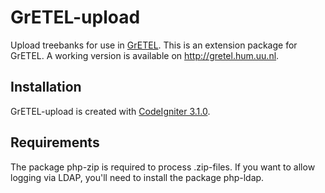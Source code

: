 # GrETEL-upload
Upload treebanks for use in [GrETEL](https://github.com/UiL-OTS-labs/GrETEL). This is an extension package for GrETEL. 
A working version is available on http://gretel.hum.uu.nl.

## Installation
GrETEL-upload is created with [CodeIgniter 3.1.0](https://www.codeigniter.com/).

## Requirements
The package php-zip is required to process .zip-files.
If you want to allow logging via LDAP, you'll need to install the package php-ldap.
